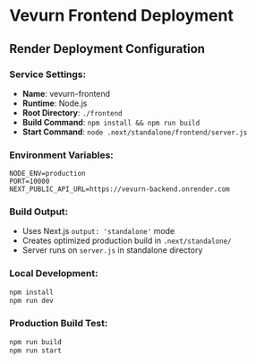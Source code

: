 # Vevurn Frontend Deployment

## Render Deployment Configuration

### Service Settings:
- **Name**: vevurn-frontend
- **Runtime**: Node.js
- **Root Directory**: `./frontend`
- **Build Command**: `npm install && npm run build`
- **Start Command**: `node .next/standalone/frontend/server.js`

### Environment Variables:
```
NODE_ENV=production
PORT=10000
NEXT_PUBLIC_API_URL=https://vevurn-backend.onrender.com
```

### Build Output:
- Uses Next.js `output: 'standalone'` mode
- Creates optimized production build in `.next/standalone/`
- Server runs on `server.js` in standalone directory

### Local Development:
```bash
npm install
npm run dev
```

### Production Build Test:
```bash
npm run build
npm run start
```
